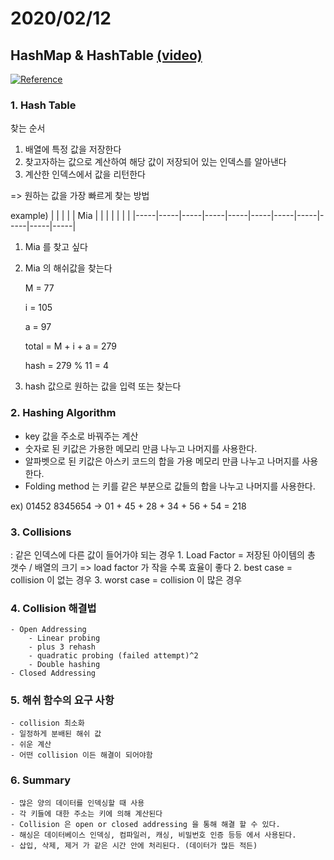 # 2020/02/12

## HashMap & HashTable 	[(video)](https://img.youtube.com/vi/KyUTuwz_b7Q/0.jpg)

[![Reference](https://img.youtube.com/vi/KyUTuwz_b7Q/0.jpg)](https://www.youtube.com/watch?v=KyUTuwz_b7Q)

### 1. Hash Table
찾는 순서
1. 배열에 특정 값을 저장한다
2. 찾고자하는 값으로 계산하여 해당 값이 저장되어 있는 인덱스를 알아낸다
3. 계산한 인덱스에서 값을 리턴한다

=> 원하는 값을 가장 빠르게 찾는 방법


example) 
|  |  |  |  | Mia |  |  |  |  |  |  |
|-----|-----|-----|-----|-----|-----|-----|-----|-----|-----|-----|

1. Mia 를 찾고 싶다
2. Mia 의 해쉬값을 찾는다 

	M = 77
	
	i = 105
	
	a = 97 
	
	total = M + i + a = 279 
	
	hash = 279 % 11 = 4
	
3. hash 값으로 원하는 값을 입력 또는 찾는다

### 2. Hashing Algorithm

- key 값을 주소로 바꿔주는 계산
- 숫자로 된 키값은 가용한 메모리 만큼 나누고 나머지를 사용한다.
- 알파벳으로 된 키값은 아스키 코드의 합을 가용 메모리 만큼 나누고 나머지를 사용한다. 
- Folding method 는 키를 같은 부분으로 값들의 합을 나누고 나머지를 사용한다. 

ex) 01452 8345654
-> 01 + 45 + 28 + 34 + 56 + 54 = 218

### 3. Collisions
: 같은 인덱스에 다른 값이 들어가야 되는 경우
	1. Load Factor = 저장된 아이템의 총 갯수 / 배열의 크기 => load factor 가 작을 수록 효율이 좋다
	2. best case = collision 이 없는 경우 
	3. worst case = collision 이 많은 경우
	
### 4. Collision 해결법
	- Open Addressing
		- Linear probing
		- plus 3 rehash
		- quadratic probing (failed attempt)^2
		- Double hashing 
	- Closed Addressing
	
### 5. 해쉬 함수의 요구 사항
	- collision 최소화
	- 일정하게 분배된 해쉬 값
	- 쉬운 계산
	- 어떤 collision 이든 해결이 되어야함
	
### 6. Summary
	- 많은 양의 데이터를 인덱싱할 때 사용
	- 각 키들에 대한 주소는 키에 의해 계산된다
	- Collision 은 open or closed addressing 을 통해 해결 할 수 있다. 
	- 해싱은 데이터베이스 인덱싱, 컴파일러, 캐싱, 비밀번호 인증 등등 에서 사용된다. 
	- 삽입, 삭제, 제거 가 같은 시간 안에 처리된다. (데이터가 많든 적든)
